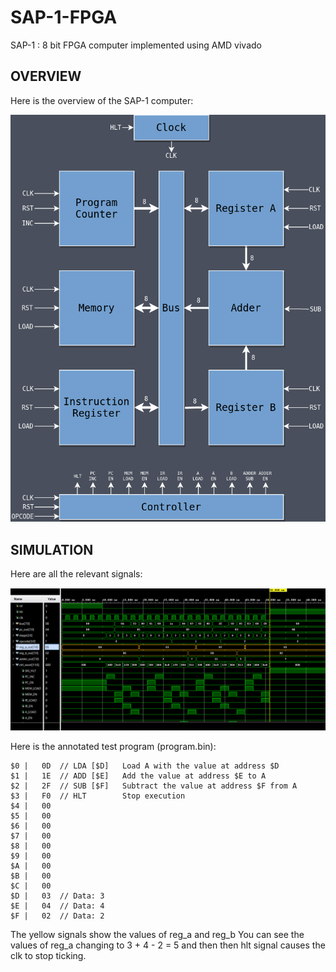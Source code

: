 # SAP-1-FPGA
SAP-1 : 8 bit FPGA computer implemented using AMD vivado

## OVERVIEW

Here is the overview of the SAP-1 computer:

![overview](https://github.com/ishXD/SAP-1-FPGA/blob/main/images/sap1.png)

## SIMULATION

Here are all the relevant signals:

![](https://github.com/ishXD/SAP-1-FPGA/blob/main/images/Screenshot%202024-07-05%20172401.png)

Here is the annotated test program (program.bin):
```
$0 |   0D  // LDA [$D]   Load A with the value at address $D
$1 |   1E  // ADD [$E]   Add the value at address $E to A
$2 |   2F  // SUB [$F]   Subtract the value at address $F from A
$3 |   F0  // HLT        Stop execution
$4 |   00
$5 |   00
$6 |   00
$7 |   00
$8 |   00 
$9 |   00 
$A |   00 
$B |   00
$C |   00
$D |   03  // Data: 3
$E |   04  // Data: 4
$F |   02  // Data: 2
```
The yellow signals show the values of reg_a and reg_b 
You can see the values of reg_a changing to 3 + 4 - 2 = 5 and then then hlt signal causes the clk to stop ticking.
